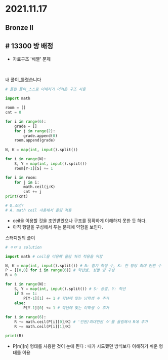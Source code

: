 # 2021.11.17

## Bronze II

## # 13300 방 배정

* 자료구조 '배열' 문제

<br/>

내 풀이_틀렸습니다

```python
# 틀린 풀이_스스로 이해하기 어려운 구조 사용

import math

room = []
cnt = 0

for i in range(6):
    grade = []
    for j in range(2):
        grade.append(0)
    room.append(grade)
    
N, K = map(int, input().split())

for i in range(N):
    S, Y = map(int, input().split())
    room[Y-1][S] += 1

for i in room:
    for j in i:
        math.ceil(j/K)
        cnt += j
print(cnt)

# Q.조언?
# A. math ceil 사용해서 올림 적용
```

* ceil을 이용할 것을 조언받았으나 구조를 정확하게 이해하지 못한 듯 하다. 
* 아직 행렬을 구성해서 푸는 문제에 약함을 보인다.



스터디원의 풀이

```python
# ㅇㅁ's solution

import math # ceil을 이용해 올림 처리 적용을 위함

N, K = map(int, input().split()) # N: 참가 학생 수, K: 한 방당 최대 인원 수
P = [[0,0] for i in range(6)] # 학년별, 성별 방 구성
R = 0

for i in range(N):
    S, Y = map(int, input().split()) # S: 성별, Y: 학년
    if S == 1:
        P[Y-1][1] += 1 # 학년에 맞는 남학생 수 추가
    else:
        P[Y-1][0] += 1 # 학년에 맞는 여학생 수 추가
        
for i in range(6):
    R += math.ceil(P[i][0]/K) # '인원/최대인원 수'를 올림해서 R에 추가
    R += math.ceil(P[i][1]/K)

print(R)
```

* P\[m][n] 형태를 사용한 것이 눈에 띈다 : 내가 시도했던 방식보다 이해하기 쉬운 형태를 이용